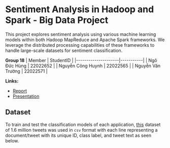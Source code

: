 # Sentiment Analysis in Hadoop and Spark - Big Data Project

This project explores sentiment analysis using various machine learning models within both Hadoop MapReduce and Apache Spark frameworks. We leverage the distributed processing capabilities of these frameworks to handle large-scale datasets for sentiment classification.

**Group 18**
| Member              | StudentID |
|---------------------|-----------|
| Ngô Đức Hùng        | 22022652  |
| Nguyễn Công Huynh   | 22022565  |
| Nguyễn Văn Trường   | 22022571  |

**Links:**

*   [Report](https://drive.google.com/file/d/1_f3b-ccMgdAH2Se4CsqhdD7hEIMnmh7l/view?usp=sharing) 
*   [Presentation](https://drive.google.com/file/d/1ocbCDFfAF0RfcQ8v9um7DuWeHeAf12JN/view?usp=drive_link) 

## Dataset
To train and test the classification models of each application, [this](http://thinknook.com/twitter-sentiment-analysis-training-corpus-dataset-2012-09-22/) dataset of 1.6 million tweets was used in `csv` format with each line representing a document/tweet with its unique ID, class label, and tweet text as seen below.

